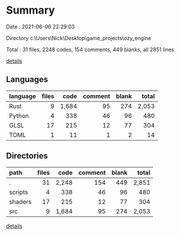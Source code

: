 # Summary

Date : 2021-06-06 22:29:03

Directory c:\Users\Nick\Desktop\game_projects\ozy_engine

Total : 31 files,  2248 codes, 154 comments, 449 blanks, all 2851 lines

[details](details.md)

## Languages
| language | files | code | comment | blank | total |
| :--- | ---: | ---: | ---: | ---: | ---: |
| Rust | 9 | 1,684 | 95 | 274 | 2,053 |
| Python | 4 | 338 | 46 | 96 | 480 |
| GLSL | 17 | 215 | 12 | 77 | 304 |
| TOML | 1 | 11 | 1 | 2 | 14 |

## Directories
| path | files | code | comment | blank | total |
| :--- | ---: | ---: | ---: | ---: | ---: |
| . | 31 | 2,248 | 154 | 449 | 2,851 |
| scripts | 4 | 338 | 46 | 96 | 480 |
| shaders | 17 | 215 | 12 | 77 | 304 |
| src | 9 | 1,684 | 95 | 274 | 2,053 |

[details](details.md)